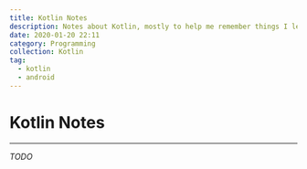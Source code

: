 ```yaml
---
title: Kotlin Notes
description: Notes about Kotlin, mostly to help me remember things I learn from courses.
date: 2020-01-20 22:11
category: Programming
collection: Kotlin
tag:
  - kotlin
  - android
---
```


# Kotlin Notes

- - -

_TODO_
